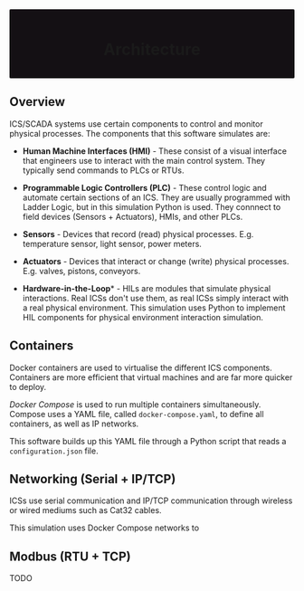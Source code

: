 <div style="background-color: rgb(20, 16, 20); padding: 15px 30px; border-radius: 2px; text-align: center;">

# Architecture

</div>

## Overview

ICS/SCADA systems use certain components to control and monitor physical processes. The components that this software simulates are:

- **Human Machine Interfaces (HMI)** - These consist of a visual interface that engineers use to interact with the main control system. They typically send commands to PLCs or RTUs.

- **Programmable Logic Controllers (PLC)** - These control logic and automate certain sections of an ICS. They are usually programmed with Ladder Logic, but in this simulation Python is used. They connnect to field devices (Sensors + Actuators), HMIs, and other PLCs.

- **Sensors** - Devices that record (read) physical processes. E.g. temperature sensor, light sensor, power meters.

- **Actuators** - Devices that interact or change (write) physical processes. E.g. valves, pistons, conveyors.

- **Hardware-in-the-Loop**\* - HILs are modules that simulate physical interactions. Real ICSs don't use them, as real ICSs simply interact with a real physical environment. This simulation uses Python to implement HIL components for physical environment interaction simulation.

## Containers
Docker containers are used to virtualise the different ICS components. Containers are more efficient that virtual machines and are far more quicker to deploy.

*Docker Compose* is used to run multiple containers simultaneously. Compose uses a YAML file, called `docker-compose.yaml`, to define all containers, as well as IP networks.

This software builds up this YAML file through a Python script that reads a `configuration.json` file.

## Networking (Serial + IP/TCP)

ICSs use serial communication and IP/TCP communication through wireless or wired mediums such as Cat32 cables.

This simulation uses Docker Compose networks to


## Modbus (RTU + TCP)
TODO